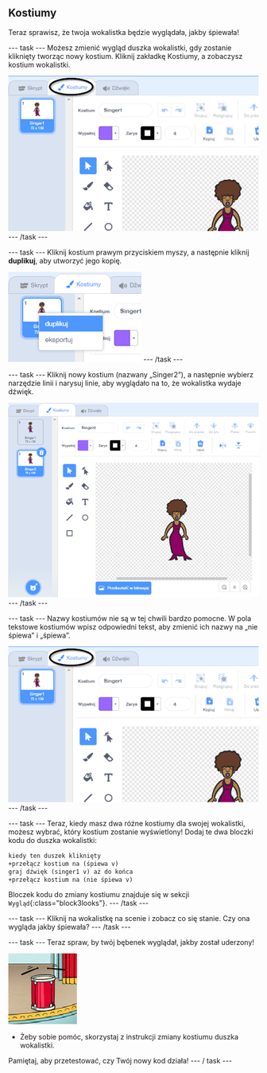 ## Kostiumy

Teraz sprawisz, że twoja wokalistka będzie wyglądała, jakby śpiewała!

--- task --- Możesz zmienić wygląd duszka wokalistki, gdy zostanie kliknięty tworząc nowy kostium. Kliknij zakładkę Kostiumy, a zobaczysz kostium wokalistki.

![zrzut ekranu](images/band-singer-costume-annotated.png) --- /task ---

--- task --- Kliknij kostium prawym przyciskiem myszy, a następnie kliknij **duplikuj**, aby utworzyć jego kopię.

![zrzut ekranu](images/band-singer-duplicate.png) --- /task ---

--- task --- Kliknij nowy kostium (nazwany „Singer2”), a następnie wybierz narzędzie linii i narysuj linie, aby wyglądało na to, że wokalistka wydaje dźwięk.

![zrzut ekranu](images/band-singer-click.png) --- /task ---

--- task --- Nazwy kostiumów nie są w tej chwili bardzo pomocne. W pola tekstowe kostiumów wpisz odpowiedni tekst, aby zmienić ich nazwy na „nie śpiewa” i „śpiewa”.

![zrzut ekranu](images/band-singer-name-annotated.png) --- /task ---

--- task --- Teraz, kiedy masz dwa różne kostiumy dla swojej wokalistki, możesz wybrać, który kostium zostanie wyświetlony! Dodaj te dwa bloczki kodu do duszka wokalistki:

```blocks3
kiedy ten duszek kliknięty
+przełącz kostium na (śpiewa v)
graj dźwięk (singer1 v) aż do końca
+przełącz kostium na (nie śpiewa v)
```

Bloczek kodu do zmiany kostiumu znajduje się w sekcji `Wygląd`{:class="block3looks"}. --- /task ---

--- task --- Kliknij na wokalistkę na scenie i zobacz co się stanie. Czy ona wygląda jakby śpiewała? --- /task ---

--- task --- Teraz spraw, by twój bębenek wyglądał, jakby został uderzony!

![zrzut ekranu](images/band-drum-final.png)

- Żeby sobie pomóc, skorzystaj z instrukcji zmiany kostiumu duszka wokalistki.

Pamiętaj, aby przetestować, czy Twój nowy kod działa! --- / task ---